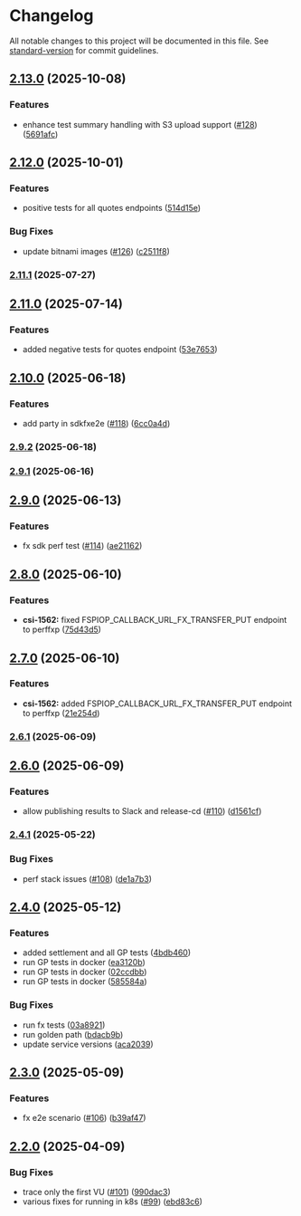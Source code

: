# Changelog

All notable changes to this project will be documented in this file. See [standard-version](https://github.com/conventional-changelog/standard-version) for commit guidelines.

## [2.13.0](https://github.com/mojaloop/ml-core-test-harness/compare/v2.12.0...v2.13.0) (2025-10-08)


### Features

* enhance test summary handling with S3 upload support ([#128](https://github.com/mojaloop/ml-core-test-harness/issues/128)) ([5691afc](https://github.com/mojaloop/ml-core-test-harness/commit/5691afc40cef60308eb19315deec218b2883b077))

## [2.12.0](https://github.com/mojaloop/ml-core-test-harness/compare/v2.11.1...v2.12.0) (2025-10-01)


### Features

* positive tests for all quotes endpoints ([514d15e](https://github.com/mojaloop/ml-core-test-harness/commit/514d15e228bfbcab08012233163def1ed65ffe91))


### Bug Fixes

* update bitnami images ([#126](https://github.com/mojaloop/ml-core-test-harness/issues/126)) ([c2511f8](https://github.com/mojaloop/ml-core-test-harness/commit/c2511f8df70e65e7a7591d15dcf0d1050b2eabed))

### [2.11.1](https://github.com/mojaloop/ml-core-test-harness/compare/v2.11.0...v2.11.1) (2025-07-27)

## [2.11.0](https://github.com/mojaloop/ml-core-test-harness/compare/v2.10.0...v2.11.0) (2025-07-14)


### Features

* added negative tests for quotes endpoint ([53e7653](https://github.com/mojaloop/ml-core-test-harness/commit/53e76536a5c25486d872fbd1c597728071c075a6))

## [2.10.0](https://github.com/mojaloop/ml-core-test-harness/compare/v2.9.2...v2.10.0) (2025-06-18)


### Features

* add party in sdkfxe2e ([#118](https://github.com/mojaloop/ml-core-test-harness/issues/118)) ([6cc0a4d](https://github.com/mojaloop/ml-core-test-harness/commit/6cc0a4dfdbf4ee75ddfa03b11b4ab08881a7cacd))

### [2.9.2](https://github.com/mojaloop/ml-core-test-harness/compare/v2.9.1...v2.9.2) (2025-06-18)

### [2.9.1](https://github.com/mojaloop/ml-core-test-harness/compare/v2.9.0...v2.9.1) (2025-06-16)

## [2.9.0](https://github.com/mojaloop/ml-core-test-harness/compare/v2.8.0...v2.9.0) (2025-06-13)


### Features

* fx sdk perf test ([#114](https://github.com/mojaloop/ml-core-test-harness/issues/114)) ([ae21162](https://github.com/mojaloop/ml-core-test-harness/commit/ae2116207c91ecdcf2f493932ca6a4a57c159a0c))

## [2.8.0](https://github.com/mojaloop/ml-core-test-harness/compare/v2.7.0...v2.8.0) (2025-06-10)


### Features

* **csi-1562:** fixed FSPIOP_CALLBACK_URL_FX_TRANSFER_PUT endpoint to perffxp ([75d43d5](https://github.com/mojaloop/ml-core-test-harness/commit/75d43d533cbacba36c658b138c760b363bcd11fa))

## [2.7.0](https://github.com/mojaloop/ml-core-test-harness/compare/v2.6.1...v2.7.0) (2025-06-10)


### Features

* **csi-1562:** added FSPIOP_CALLBACK_URL_FX_TRANSFER_PUT endpoint to perffxp ([21e254d](https://github.com/mojaloop/ml-core-test-harness/commit/21e254dd9b2c8955457cec0b4d5d538fa25a0529))

### [2.6.1](https://github.com/mojaloop/ml-core-test-harness/compare/v2.6.0...v2.6.1) (2025-06-09)

## [2.6.0](https://github.com/mojaloop/ml-core-test-harness/compare/v2.4.1...v2.6.0) (2025-06-09)


### Features

* allow publishing results to Slack and release-cd ([#110](https://github.com/mojaloop/ml-core-test-harness/issues/110)) ([d1561cf](https://github.com/mojaloop/ml-core-test-harness/commit/d1561cffaad71baa67bcf8a707bdaf3bf908036b))

### [2.4.1](https://github.com/mojaloop/ml-core-test-harness/compare/v2.4.0...v2.4.1) (2025-05-22)


### Bug Fixes

* perf stack issues ([#108](https://github.com/mojaloop/ml-core-test-harness/issues/108)) ([de1a7b3](https://github.com/mojaloop/ml-core-test-harness/commit/de1a7b3acf9045fb9faa28ed99cd40b15df5b631))

## [2.4.0](https://github.com/mojaloop/ml-core-test-harness/compare/v2.3.0...v2.4.0) (2025-05-12)


### Features

* added settlement and all GP tests ([4bdb460](https://github.com/mojaloop/ml-core-test-harness/commit/4bdb4601b7f79485b35ec42ed9de776e18296b59))
* run GP tests in docker ([ea3120b](https://github.com/mojaloop/ml-core-test-harness/commit/ea3120b469d81433ce287914b8958d74e55c19ad))
* run GP tests in docker ([02ccdbb](https://github.com/mojaloop/ml-core-test-harness/commit/02ccdbbaa056115c5f8c5360b58d0f85d9bd59b7))
* run GP tests in docker ([585584a](https://github.com/mojaloop/ml-core-test-harness/commit/585584a14120986d1e5f6058344ee0a394a7873a))


### Bug Fixes

* run fx tests ([03a8921](https://github.com/mojaloop/ml-core-test-harness/commit/03a8921af52110e1694ff3bed38f45968afa3587))
* run golden path ([bdacb9b](https://github.com/mojaloop/ml-core-test-harness/commit/bdacb9b934df0981aad61801776cff52960b2308))
* update service versions ([aca2039](https://github.com/mojaloop/ml-core-test-harness/commit/aca20394cb43bb2a450bc104483e1dbb2a019224))

## [2.3.0](https://github.com/mojaloop/ml-core-test-harness/compare/v2.2.1...v2.3.0) (2025-05-09)


### Features

* fx e2e scenario ([#106](https://github.com/mojaloop/ml-core-test-harness/issues/106)) ([b39af47](https://github.com/mojaloop/ml-core-test-harness/commit/b39af47ffbd2b8a2217c0dc2242ad022b1e39b60))

## [2.2.0](https://github.com/mojaloop/ml-core-test-harness/compare/v2.1.3...v2.2.0) (2025-04-09)


### Bug Fixes

* trace only the first VU ([#101](https://github.com/mojaloop/ml-core-test-harness/issues/101)) ([990dac3](https://github.com/mojaloop/ml-core-test-harness/commit/990dac3641e7af68c3d6ea73ac7d85763dc89629))
* various fixes for running in k8s ([#99](https://github.com/mojaloop/ml-core-test-harness/issues/99)) ([ebd83c6](https://github.com/mojaloop/ml-core-test-harness/commit/ebd83c6157e3e7d6079f97cc936245a57baf9383))
